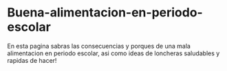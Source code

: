 # Buena-alimentacion-en-periodo-escolar
En esta pagina sabras las consecuencias y porques de una mala alimentacion en periodo escolar, asi como ideas de loncheras saludables y rapidas de hacer!
